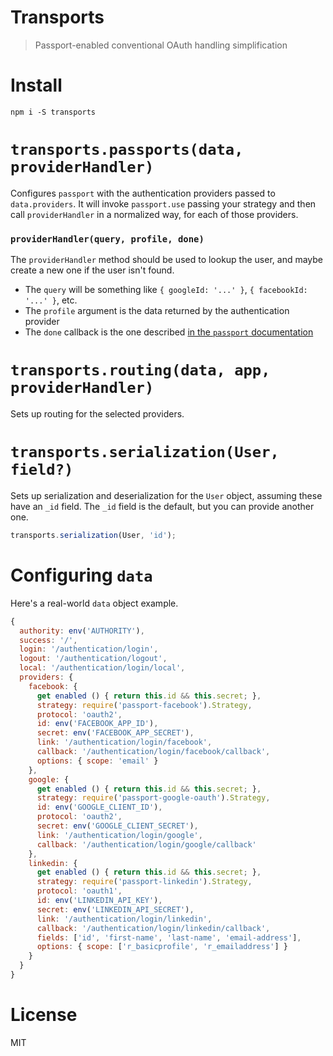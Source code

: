 # Transports

> Passport-enabled conventional OAuth handling simplification

# Install

```shell
npm i -S transports
```

# `transports.passports(data, providerHandler)`

Configures `passport` with the authentication providers passed to `data.providers`. It will invoke `passport.use` passing your strategy and then call `providerHandler` in a normalized way, for each of those providers.

### `providerHandler(query, profile, done)`

The `providerHandler` method should be used to lookup the user, and maybe create a new one if the user isn't found.

- The `query` will be something like `{ googleId: '...' }`, `{ facebookId: '...' }`, etc.
- The `profile` argument is the data returned by the authentication provider
- The `done` callback is the one described [in the `passport` documentation][1]

# `transports.routing(data, app, providerHandler)`

Sets up routing for the selected providers.

# `transports.serialization(User, field?)`

Sets up serialization and deserialization for the `User` object, assuming these have an `_id` field. The `_id` field is the default, but you can provide another one.

```js
transports.serialization(User, 'id');
```

# Configuring `data`

Here's a real-world `data` object example.

```js
{
  authority: env('AUTHORITY'),
  success: '/',
  login: '/authentication/login',
  logout: '/authentication/logout',
  local: '/authentication/login/local',
  providers: {
    facebook: {
      get enabled () { return this.id && this.secret; },
      strategy: require('passport-facebook').Strategy,
      protocol: 'oauth2',
      id: env('FACEBOOK_APP_ID'),
      secret: env('FACEBOOK_APP_SECRET'),
      link: '/authentication/login/facebook',
      callback: '/authentication/login/facebook/callback',
      options: { scope: 'email' }
    },
    google: {
      get enabled () { return this.id && this.secret; },
      strategy: require('passport-google-oauth').Strategy,
      id: env('GOOGLE_CLIENT_ID'),
      protocol: 'oauth2',
      secret: env('GOOGLE_CLIENT_SECRET'),
      link: '/authentication/login/google',
      callback: '/authentication/login/google/callback'
    },
    linkedin: {
      get enabled () { return this.id && this.secret; },
      strategy: require('passport-linkedin').Strategy,
      protocol: 'oauth1',
      id: env('LINKEDIN_API_KEY'),
      secret: env('LINKEDIN_API_SECRET'),
      link: '/authentication/login/linkedin',
      callback: '/authentication/login/linkedin/callback',
      fields: ['id', 'first-name', 'last-name', 'email-address'],
      options: { scope: ['r_basicprofile', 'r_emailaddress'] }
    }
  }
}
```

# License

MIT

[1]: http://passportjs.org/guide/configure/
